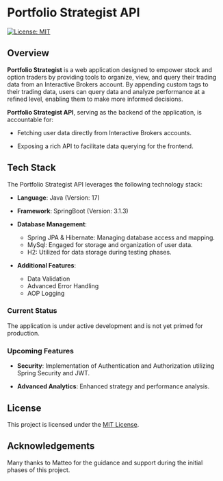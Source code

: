 # Portfolio Strategist API

[![License: MIT](https://img.shields.io/badge/License-MIT-yellow.svg)](https://opensource.org/licenses/MIT)

## Overview

**Portfolio Strategist** is a web application designed to empower stock and option traders by providing tools to organize, view, and query their trading data from an Interactive Brokers account. By appending custom tags to their trading data, users can query data and analyze performance at a refined level, enabling them to make more informed decisions.

**Portfolio Strategist API**, serving as the backend of the application, is accountable for:

- Fetching user data directly from Interactive Brokers accounts.

- Exposing a rich API to facilitate data querying for the frontend.

## Tech Stack

The Portfolio Strategist API leverages the following technology stack:

- **Language**: Java (Version: 17)

- **Framework**: SpringBoot (Version: 3.1.3)

- **Database Management**:
  - Spring JPA & Hibernate: Managing database access and mapping.
  - MySql: Engaged for storage and organization of user data.
  - H2: Utilized for data storage during testing phases.

- **Additional Features**:
    - Data Validation
    - Advanced Error Handling
    - AOP Logging

### Current Status

The application is under active development and is not yet primed for production.

### Upcoming Features

- **Security**: Implementation of Authentication and Authorization utilizing Spring Security and JWT.

- **Advanced Analytics**: Enhanced strategy and performance analysis.

## License

This project is licensed under the [MIT License](LICENSE.md).

## Acknowledgements

Many thanks to Matteo for the guidance and support during the initial phases of this project.



